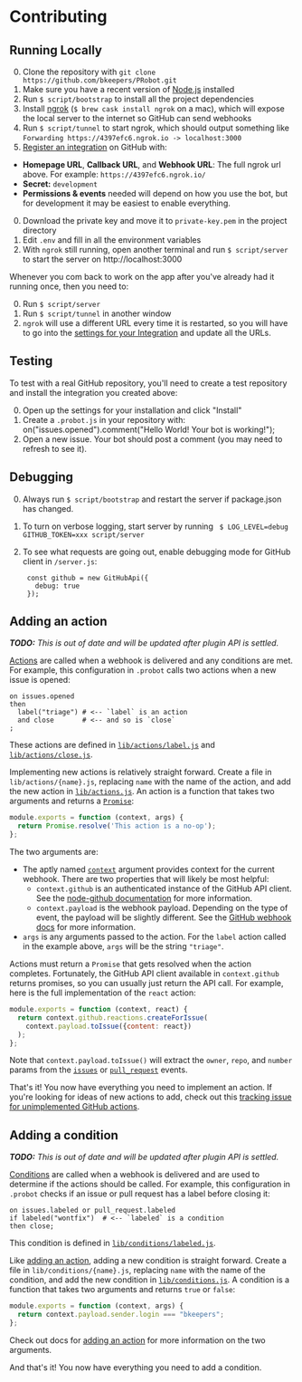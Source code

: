 # Contributing

## Running Locally

0. Clone the repository with `git clone https://github.com/bkeepers/PRobot.git`
0. Make sure you have a recent version of [Node.js](https://nodejs.org/) installed
0. Run `$ script/bootstrap` to install all the project dependencies
0. Install [ngrok](https://ngrok.com/download) (`$ brew cask install ngrok` on a mac), which will expose the local server to the internet so GitHub can send webhooks
0. Run `$ script/tunnel` to start ngrok, which should output something like `Forwarding https://4397efc6.ngrok.io -> localhost:3000`
0. [Register an integration](https://developer.github.com/early-access/integrations/creating-an-integration/) on GitHub with:
  - **Homepage URL**, **Callback URL**, and **Webhook URL**: The full ngrok url above. For example: `https://4397efc6.ngrok.io/`
  - **Secret:** `development`
  - **Permissions & events** needed will depend on how you use the bot, but for development it may be easiest to enable everything.
0. Download the private key and move it to `private-key.pem` in the project directory
0. Edit `.env` and fill in all the environment variables
0. With `ngrok` still running, open another terminal and run `$ script/server` to start the server on http://localhost:3000

Whenever you com back to work on the app after you've already had it running once, then you need to:

0. Run `$ script/server`
0. Run `$ script/tunnel` in another window
0. `ngrok` will use a different URL every time it is restarted, so you will have to go into the [settings for your Integration](https://github.com/settings/installations) and update all the URLs.

## Testing

To test with a real GitHub repository, you'll need to create a test repository and install the integration you created above:

0. Open up the settings for your installation and click "Install"
0. Create a `.probot.js` in your repository with:
        on("issues.opened").comment("Hello World! Your bot is working!");
0. Open a new issue. Your bot should post a comment (you may need to refresh to see it).

## Debugging

0. Always run `$ script/bootstrap` and restart the server if package.json has changed.
0. To turn on verbose logging, start server by running ` $ LOG_LEVEL=debug GITHUB_TOKEN=xxx script/server`
0. To see what requests are going out, enable debugging mode for  GitHub client in `/server.js`:

        const github = new GitHubApi({
          debug: true
        });

## Adding an action

_**TODO:** This is out of date and will be updated after plugin API is settled._

[Actions](docs/configuration.md#then) are called when a webhook is delivered and any conditions are met. For example, this configuration in `.probot` calls two actions when a new issue is opened:

```
on issues.opened
then
  label("triage") # <-- `label` is an action
  and close       # <-- and so is `close`
;
```

These actions are defined in [`lib/actions/label.js`](lib/actions/label.js) and [`lib/actions/close.js`](lib/actions/close.js).

Implementing new actions is relatively straight forward. Create a file in `lib/actions/{name}.js`, replacing `name` with the name of the action, and add the new action in [`lib/actions.js`](lib/actions.js). An action is a function that takes two arguments and returns a [`Promise`](https://developer.mozilla.org/en-US/docs/Web/JavaScript/Reference/Global_Objects/Promise):

```javascript
module.exports = function (context, args) {
  return Promise.resolve('This action is a no-op');
};
```

The two arguments are:

- The aptly named [`context`](lib/context.js) argument provides context for the current webhook. There are two properties that will likely be most helpful:
  - `context.github` is an authenticated instance of the GitHub API client. See the [node-github documentation](http://mikedeboer.github.io/node-github/) for more information.
  - `context.payload` is the webhook payload. Depending on the type of event, the payload will be slightly different. See the [GitHub webhook docs](https://developer.github.com/webhooks/#payloads) for more information.
- `args` is any arguments passed to the action. For the `label` action called in the example above, `args` will be the string `"triage"`.

Actions must return a `Promise` that gets resolved when the action completes. Fortunately, the GitHub API client available in `context.github` returns promises, so you can usually just return the API call. For example, here is the full implementation of the `react` action:

```javascript
module.exports = function (context, react) {
  return context.github.reactions.createForIssue(
    context.payload.toIssue({content: react})
  );
};
```

Note that `context.payload.toIssue()` will extract the `owner`, `repo`, and `number` params from the [`issues`](https://developer.github.com/v3/activity/events/types/#issuesevent) or [`pull_request`](https://developer.github.com/v3/activity/events/types/#pullrequestevent) events.

That's it! You now have everything you need to implement an action. If you're looking for ideas of new actions to add, check out this [tracking issue for unimplemented GitHub actions](https://github.com/bkeepers/PRobot/issues/21).

## Adding a condition

_**TODO:** This is out of date and will be updated after plugin API is settled._

[Conditions](docs/configuration.md#then) are called when a webhook is delivered and are used to determine if the actions should be called. For example, this configuration in `.probot` checks if an issue or pull request has a label before closing it:

```
on issues.labeled or pull_request.labeled
if labeled("wontfix")  # <-- `labeled` is a condition
then close;
```

This condition is defined in [`lib/conditions/labeled.js`](lib/conditions/labeled.js).

Like [adding an action](#actions), adding a new condition is straight forward. Create a file in `lib/conditions/{name}.js`, replacing `name` with the name of the condition, and add the new condition in [`lib/conditions.js`](lib/conditions.js). A condition is a function that takes two arguments and returns `true` or `false`:

```javascript
module.exports = function (context, args) {
  return context.payload.sender.login === "bkeepers";
};
```

Check out docs for [adding an action](#actions) for more information on the two arguments.

And that's it! You now have everything you need to add a condition.
